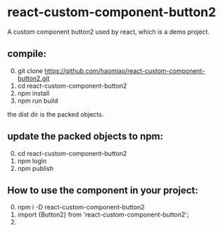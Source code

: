 # react-custom-component-button2
A custom component button2 used by react, which is a demo project.

## compile:
0. git clone https://github.com/haomiao/react-custom-component-button2.git
1. cd react-custom-component-button2
2. npm install
3. npm run build

the dist dir is the packed objects.

## update the packed objects to npm:
0. cd react-custom-component-button2
1. npm login
2. npm publish

## How to use the component in your project:
0. npm i -D react-custom-component-button2
1. import {Button2} from 'react-custom-component-button2';
2. <Button2 />


